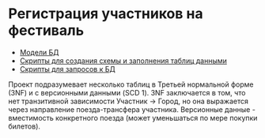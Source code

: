# Регистрация участников на фестиваль

* [Модели БД](models/README.md)
* [Скрипты для создания схемы и заполнения таблиц данными](create)
* [Скрипты для запросов к БД](scripts)

Проект подразумевает несколько таблиц в Третьей нормальной форме (3NF) и с версионными данными (SCD 1). 3NF заключается в том, что нет транзитивной зависимости Участник -> Город, но она выражается через направление поезда-трансфера участника. Версионные данные - вместимость конкретного поезда (может уменьшаться по мере покупки билетов).
